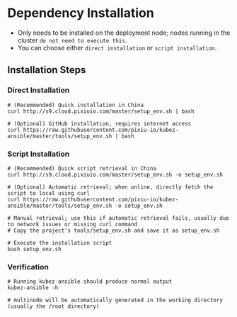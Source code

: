 # Dependency Installation

- Only needs to be installed on the deployment node; nodes running in the cluster `do not need to execute this`.
- You can choose either `direct installation` or `script installation`.

## Installation Steps

### Direct Installation

   ```shell
   # (Recommended) Quick installation in China
   curl http://s9.cloud.pixiuio.com/master/setup_env.sh | bash

   # (Optional) GitHub installation, requires internet access
   curl https://raw.githubusercontent.com/pixiu-io/kubez-ansible/master/tools/setup_env.sh | bash
   ```

### Script Installation

   ```text
   # (Recommended) Quick script retrieval in China
   curl http://s9.cloud.pixiuio.com/master/setup_env.sh -o setup_env.sh

   # (Optional) Automatic retrieval; when online, directly fetch the script to local using curl
   curl https://raw.githubusercontent.com/pixiu-io/kubez-ansible/master/tools/setup_env.sh -o setup_env.sh

   # Manual retrieval; use this if automatic retrieval fails, usually due to network issues or missing curl command
   # Copy the project's tools/setup_env.sh and save it as setup_env.sh

   # Execute the installation script
   bash setup_env.sh
   ```

### Verification

   ```shell
   # Running kubez-ansible should produce normal output
   kubez-ansible -h

   # multinode will be automatically generated in the working directory (usually the /root directory)
   ```

